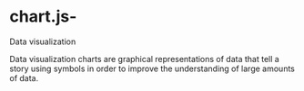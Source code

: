 # chart.js-
Data visualization

Data visualization charts are graphical representations of data that tell a story using symbols in order to improve the understanding of large amounts of data.
